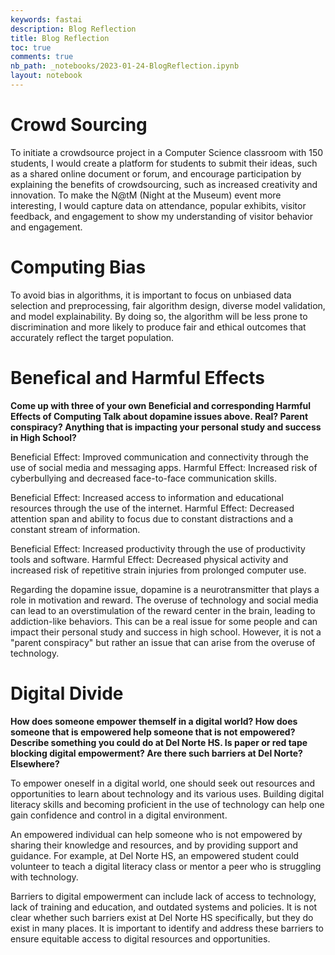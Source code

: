 ```yaml
---
keywords: fastai
description: Blog Reflection
title: Blog Reflection
toc: true
comments: true
nb_path: _notebooks/2023-01-24-BlogReflection.ipynb
layout: notebook
---
```


<!--
#################################################
### THIS FILE WAS AUTOGENERATED! DO NOT EDIT! ###
#################################################
# file to edit: _notebooks/2023-01-24-BlogReflection.ipynb
-->

<div class="container" id="notebook-container">
        
<div class="cell border-box-sizing text_cell rendered"><div class="inner_cell">
<div class="text_cell_render border-box-sizing rendered_html">
<h1 id="Crowd-Sourcing">Crowd Sourcing<a class="anchor-link" href="#Crowd-Sourcing"> </a></h1><p>To initiate a crowdsource project in a Computer Science classroom with 150 students, I would create a platform for students to submit their ideas, such as a shared online document or forum, and encourage participation by explaining the benefits of crowdsourcing, such as increased creativity and innovation. To make the N@tM (Night at the Museum) event more interesting, I would capture data on attendance, popular exhibits, visitor feedback, and engagement to show my understanding of visitor behavior and engagement.</p>

</div>
</div>
</div>
<div class="cell border-box-sizing text_cell rendered"><div class="inner_cell">
<div class="text_cell_render border-box-sizing rendered_html">
<h1 id="Computing-Bias">Computing Bias<a class="anchor-link" href="#Computing-Bias"> </a></h1><p>To avoid bias in algorithms, it is important to focus on unbiased data selection and preprocessing, fair algorithm design, diverse model validation, and model explainability. By doing so, the algorithm will be less prone to discrimination and more likely to produce fair and ethical outcomes that accurately reflect the target population.</p>

</div>
</div>
</div>
<div class="cell border-box-sizing text_cell rendered"><div class="inner_cell">
<div class="text_cell_render border-box-sizing rendered_html">
<h1 id="Benefical-and-Harmful-Effects">Benefical and Harmful Effects<a class="anchor-link" href="#Benefical-and-Harmful-Effects"> </a></h1><p><strong>Come up with three of your own Beneficial and corresponding Harmful Effects of Computing
Talk about dopamine issues above. Real? Parent conspiracy? Anything that is impacting your personal study and success in High School?</strong></p>
<p>Beneficial Effect: Improved communication and connectivity through the use of social media and messaging apps.
Harmful Effect: Increased risk of cyberbullying and decreased face-to-face communication skills.</p>
<p>Beneficial Effect: Increased access to information and educational resources through the use of the internet.
Harmful Effect: Decreased attention span and ability to focus due to constant distractions and a constant stream of information.</p>
<p>Beneficial Effect: Increased productivity through the use of productivity tools and software.
Harmful Effect: Decreased physical activity and increased risk of repetitive strain injuries from prolonged computer use.</p>
<p>Regarding the dopamine issue, dopamine is a neurotransmitter that plays a role in motivation and reward. The overuse of technology and social media can lead to an overstimulation of the reward center in the brain, leading to addiction-like behaviors. This can be a real issue for some people and can impact their personal study and success in high school. However, it is not a "parent conspiracy" but rather an issue that can arise from the overuse of technology.</p>

</div>
</div>
</div>
<div class="cell border-box-sizing text_cell rendered"><div class="inner_cell">
<div class="text_cell_render border-box-sizing rendered_html">
<h1 id="Digital-Divide">Digital Divide<a class="anchor-link" href="#Digital-Divide"> </a></h1><p><strong>How does someone empower themself in a digital world?
How does someone that is empowered help someone that is not empowered? Describe something you could do at Del Norte HS.
Is paper or red tape blocking digital empowerment? Are there such barriers at Del Norte? Elsewhere?</strong></p>
<p>To empower oneself in a digital world, one should seek out resources and opportunities to learn about technology and its various uses. Building digital literacy skills and becoming proficient in the use of technology can help one gain confidence and control in a digital environment.</p>
<p>An empowered individual can help someone who is not empowered by sharing their knowledge and resources, and by providing support and guidance. For example, at Del Norte HS, an empowered student could volunteer to teach a digital literacy class or mentor a peer who is struggling with technology.</p>
<p>Barriers to digital empowerment can include lack of access to technology, lack of training and education, and outdated systems and policies. It is not clear whether such barriers exist at Del Norte HS specifically, but they do exist in many places. It is important to identify and address these barriers to ensure equitable access to digital resources and opportunities.</p>

</div>
</div>
</div>
</div>
 

